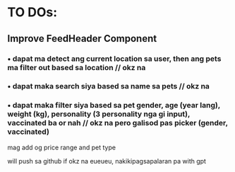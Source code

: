 # TO DOs:

## Improve FeedHeader Component
### • dapat ma detect ang current location sa user, then ang pets ma filter out based sa location // okz na
### • dapat maka search siya based sa name sa pets // okz na
### • dapat maka filter siya based sa pet gender, age (year lang), weight (kg), personality (3 personality nga gi input), vaccinated ba or nah // okz na pero galisod pas picker (gender, vaccinated)

mag add og price range and pet type

will push sa github if okz na eueueu, nakikipagsapalaran pa with gpt
